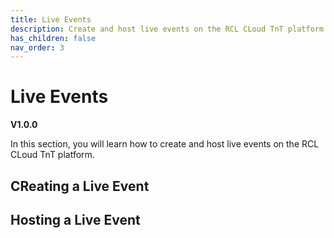 ```yaml
---
title: Live Events
description: Create and host live events on the RCL CLoud TnT platform.
has_children: false
nav_order: 3
---
```


# Live Events
**V1.0.0**

In this section, you will learn how to create and host live events on the RCL CLoud TnT platform.

## CReating a Live Event

## Hosting a Live Event